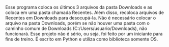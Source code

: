Esse programa coloca os últimos 3 arquivos da pasta Downloads e as coloca em uma pasta chamada Recentes. Além disso, recoloca arquivos de Recentes em Downloads para desocupá-la.
Não é necessário colocar o arquivo na pasta Downloads, porém se não houver uma pasta com o caminho comum de Downloads (C:/Users/usuario/Downloads), não funcionará.
Esse projeto não é sério, ou seja, foi feito por um iniciante para fins de treino.
É escrito em Python e utiliza como biblioteca somente OS.
